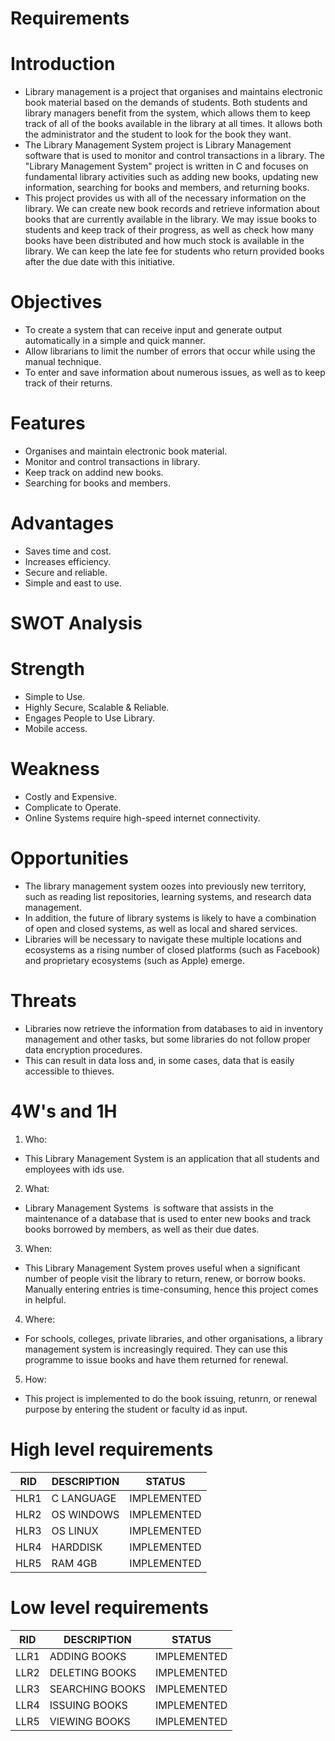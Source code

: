 # Requirements
# Introduction
* Library management is a project that organises and maintains electronic book material based on the demands of students. Both students and library managers benefit from the system, which allows them to keep track of all of the books available in the library at all times. It allows both the administrator and the student to look for the book they want.
* The Library Management System project is Library Management software that is used to monitor and control transactions in a library. The "Library Management System" project is written in C and focuses on fundamental library activities such as adding new books, updating new information, searching for books and members, and returning books.
* This project provides us with all of the necessary information on the library. We can create new book records and retrieve information about books that are currently available in the library. We may issue books to students and keep track of their progress, as well as check how many books have been distributed and how much stock is available in the library. We can keep the late fee for students who return provided books after the due date with this initiative.
# Objectives
* To create a system that can receive input and generate output automatically in a simple and quick manner.
* Allow librarians to limit the number of errors that occur while using the manual technique.
* To enter and save information about numerous issues, as well as to keep track of their returns.
# Features
* Organises and maintain electronic book material.
* Monitor and control transactions in library.
* Keep track on addind new books.
* Searching for books and members.
# Advantages
* Saves time and cost.
* Increases efficiency.
* Secure and reliable.
* Simple and east to use.
# SWOT Analysis
# Strength
* Simple to Use.
* Highly Secure, Scalable & Reliable.
* Engages People to Use Library.
* Mobile access.
# Weakness
* Costly and Expensive.
* Complicate to Operate.
* Online Systems require high-speed internet connectivity.
# Opportunities
* The library management system oozes into previously new territory, such as reading list repositories, learning systems, and research data management. 
* In addition, the future of library systems is likely to have a combination of open and closed systems, as well as local and shared services. 
* Libraries will be necessary to navigate these multiple locations and ecosystems as a rising number of closed platforms (such as Facebook) and proprietary ecosystems (such as Apple) emerge.
# Threats
* Libraries now retrieve the information from databases to aid in inventory management and other tasks, but some libraries do not follow proper data encryption procedures. 
* This can result in data loss and, in some cases, data that is easily accessible to thieves.
# 4W's and 1H
1. Who: 
* This Library Management System is an application that all students and employees with ids use.
2. What:
* Library Management Systems  is software that assists in the maintenance of a database that is used to enter new books and track books borrowed by members, as well as their due dates.
3. When:
* This Library Management System proves useful when a significant number of people visit the library to return, renew, or borrow books. Manually entering entries is time-consuming, hence this project comes in helpful.
4. Where: 
* For schools, colleges, private libraries, and other organisations, a library management system is increasingly required. They can use this programme to issue books and have them returned for renewal.
5. How:
* This project is implemented to do the book issuing, retunrn, or renewal purpose by entering the student or faculty id as input.
# High level requirements
| RID	 | DESCRIPTION | STATUS       |
| ---- | ----------- | ------------ |
| HLR1 | C LANGUAGE  | IMPLEMENTED  |
| HLR2 | OS WINDOWS	 | IMPLEMENTED  |
| HLR3 | OS LINUX	   | IMPLEMENTED  |
| HLR4 | HARDDISK	   | IMPLEMENTED  |
| HLR5 | RAM 4GB	   | IMPLEMENTED  |
# Low level requirements
|RID  |	DESCRIPTION	| STATUS     |
------|-------------|------------|
|LLR1	| ADDING BOOKS 	 | IMPLEMENTED|
|LLR2 |	DELETING BOOKS | IMPLEMENTED|
|LLR3	| SEARCHING BOOKS| IMPLEMENTED|
|LLR4	| ISSUING BOOKS  | IMPLEMENTED|
|LLR5	| VIEWING BOOKS     | IMPLEMENTED|

